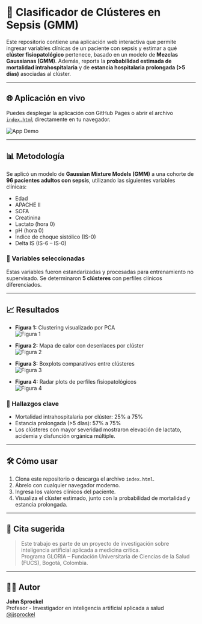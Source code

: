 # 🧠 Clasificador de Clústeres en Sepsis (GMM)

Este repositorio contiene una aplicación web interactiva que permite ingresar variables clínicas de un paciente con sepsis y estimar a qué **clúster fisiopatológico** pertenece, basado en un modelo de **Mezclas Gaussianas (GMM)**. Además, reporta la **probabilidad estimada de mortalidad intrahospitalaria** y de **estancia hospitalaria prolongada (>5 días)** asociadas al clúster.

---

## 🌐 Aplicación en vivo

Puedes desplegar la aplicación con GitHub Pages o abrir el archivo [`index.html`](./index.html) directamente en tu navegador.

![App Demo](https://raw.githubusercontent.com/tu-usuario/sepsis-cluster-app/main/demo.gif)

---

## 📊 Metodología

Se aplicó un modelo de **Gaussian Mixture Models (GMM)** a una cohorte de **96 pacientes adultos con sepsis**, utilizando las siguientes variables clínicas:

- Edad
- APACHE II
- SOFA
- Creatinina
- Lactato (hora 0)
- pH (hora 0)
- Índice de choque sistólico (IS-0)
- Delta IS (IS-6 – IS-0)

### 🔬 Variables seleccionadas
Estas variables fueron estandarizadas y procesadas para entrenamiento no supervisado. Se determinaron **5 clústeres** con perfiles clínicos diferenciados.

---

## 📈 Resultados

- **Figura 1:** Clustering visualizado por PCA  
  ![Figura 1](./output%20(2).png)

- **Figura 2:** Mapa de calor con desenlaces por clúster  
  ![Figura 2](./output%20(3).png)

- **Figura 3:** Boxplots comparativos entre clústeres  
  ![Figura 3](./output%20(4).png)

- **Figura 4:** Radar plots de perfiles fisiopatológicos  
  ![Figura 4](./output%20(5).png)

### 📌 Hallazgos clave

- Mortalidad intrahospitalaria por clúster: 25% a 75%
- Estancia prolongada (>5 días): 57% a 75%
- Los clústeres con mayor severidad mostraron elevación de lactato, acidemia y disfunción orgánica múltiple.

---

## 🛠️ Cómo usar

1. Clona este repositorio o descarga el archivo `index.html`.
2. Ábrelo con cualquier navegador moderno.
3. Ingresa los valores clínicos del paciente.
4. Visualiza el clúster estimado, junto con la probabilidad de mortalidad y estancia prolongada.

---

## 📄 Cita sugerida

> Este trabajo es parte de un proyecto de investigación sobre inteligencia artificial aplicada a medicina crítica.  
> Programa GLORIA – Fundación Universitaria de Ciencias de la Salud (FUCS), Bogotá, Colombia.

---

## 🧑‍💻 Autor

**John Sprockel**  
Profesor - Investigador en inteligencia artificial aplicada a salud  
[@jjsprockel](mailto:jjsprockel@fucsalud.edu.co)


